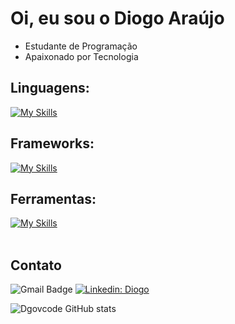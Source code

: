 # Oi, eu sou o Diogo Araújo

- Estudante de Programação
- Apaixonado por Tecnologia

## Linguagens: 
[![My Skills](https://skillicons.dev/icons?i=js,html,css,ux)](https://skillicons.dev)

## Frameworks: 
[![My Skills](https://skillicons.dev/icons?i=react,nodejs)](https://skillicons.dev)

## Ferramentas:
[![My Skills](https://skillicons.dev/icons?i=git,github,vscode)](https://skillicons.dev)<br><br>

## Contato

![Gmail Badge](https://img.shields.io/badge/-dgovops@gmail.com-006bed?style=flat-square&logo=Gmail&logoColor=white&link=mailto:dgovops@gmail.com)
[![Linkedin: Diogo](https://img.shields.io/badge/-dgovcode-blue?style=flat-square&logo=Linkedin&logoColor=white&link=https://www.linkedin.com/in/dgovcode/)](https://www.linkedin.com/in/dgovcode/)

![Dgovcode GitHub stats](https://github-readme-stats.vercel.app/api?username=DgovCode&show_icons=true&theme=dark) <br><br>

